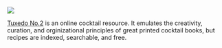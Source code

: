 ![](https://s3-us-west-2.amazonaws.com/chrissy-portfolio-images/tux_2.png)

[Tuxedo No.2](http://tuxedono2.com) is an online cocktail resource. It emulates the creativity, curation, and orginizational principles of great printed cocktail books, but recipes are indexed, searchable, and free.
